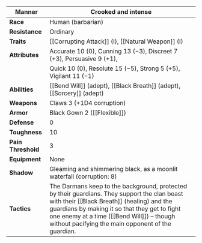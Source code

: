 
| **Manner**         | Crooked and intense                                                                                                                                                                                                                                                                            |
| ------------------ | ---------------------------------------------------------------------------------------------------------------------------------------------------------------------------------------------------------------------------------------------------------------------------------------------- |
| **Race**           | Human (barbarian)                                                                                                                                                                                                                                                                              |
| **Resistance**     | Ordinary                                                                                                                                                                                                                                                                                       |
| **Traits**         | [[Corrupting Attack]] (I), [[Natural Weapon]] (I)                                                                                                                                                                                                                                              |
| **Attributes**     | Accurate 10 (0), Cunning 13 (−3), Discreet 7 (+3), Persuasive 9 (+1),                                                                                                                                                                                                                          |
|                    | Quick 10 (0), Resolute 15 (−5), Strong 5 (+5), Vigilant 11 (−1)                                                                                                                                                                                                                                |
| **Abilities**      | [[Bend Will]] (adept), [[Black Breath]] (adept), [[Sorcery]] (adept)                                                                                                                                                                                                                           |
| **Weapons**        | Claws 3 (+1D4 corruption)                                                                                                                                                                                                                                                                      |
| **Armor**          | Black Gown 2 ([[Flexible]])                                                                                                                                                                                                                                                                    |
| **Defense**        | 0                                                                                                                                                                                                                                                                                              |
| **Toughness**      | 10                                                                                                                                                                                                                                                                                             |
| **Pain Threshold** | 3                                                                                                                                                                                                                                                                                              |
| **Equipment**      | None                                                                                                                                                                                                                                                                                           |
| **Shadow**         | Gleaming and shimmering black, as a moonlit waterfall (corruption: 8)                                                                                                                                                                                                                          |
| **Tactics**        | The Darmans keep to the background, protected by their guardians. They support the clan beast with their [[Black Breath]] (healing) and the guardians by making it so that they get to fight one enemy at a time ([[Bend Will]]) – though without pacifying the main opponent of the guardian. |

